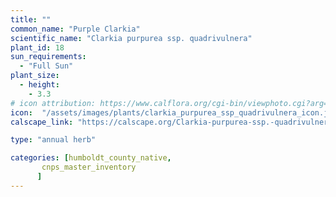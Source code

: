 ```yaml
---
title: ""
common_name: "Purple Clarkia"
scientific_name: "Clarkia purpurea ssp. quadrivulnera"
plant_id: 18
sun_requirements:
  - "Full Sun"
plant_size:
  - height: 
    - 3.3
# icon attribution: https://www.calflora.org/cgi-bin/viewphoto.cgi?arg=/app/up/entry/149/44717.jpg
icon:  "/assets/images/plants/clarkia_purpurea_ssp_quadrivulnera_icon.jpg"
calscape_link: "https://calscape.org/Clarkia-purpurea-ssp.-quadrivulnera-(Purple-Clarkia)"

type: "annual herb"

categories: [humboldt_county_native,
       cnps_master_inventory
      ]
---
```


